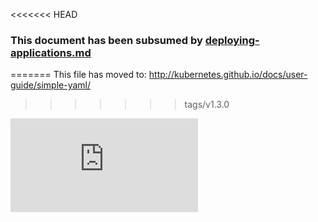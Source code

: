 <!-- BEGIN MUNGE: UNVERSIONED_WARNING -->


<!-- END MUNGE: UNVERSIONED_WARNING -->

<<<<<<< HEAD
### This document has been subsumed by [deploying-applications.md](deploying-applications.md)



<!-- BEGIN MUNGE: IS_VERSIONED -->
<!-- TAG IS_VERSIONED -->
<!-- END MUNGE: IS_VERSIONED -->
=======
This file has moved to: http://kubernetes.github.io/docs/user-guide/simple-yaml/



>>>>>>> tags/v1.3.0

<!-- BEGIN MUNGE: IS_VERSIONED -->
<!-- TAG IS_VERSIONED -->
<!-- END MUNGE: IS_VERSIONED -->


<!-- BEGIN MUNGE: GENERATED_ANALYTICS -->
[![Analytics](https://kubernetes-site.appspot.com/UA-36037335-10/GitHub/docs/user-guide/simple-yaml.md?pixel)]()
<!-- END MUNGE: GENERATED_ANALYTICS -->

